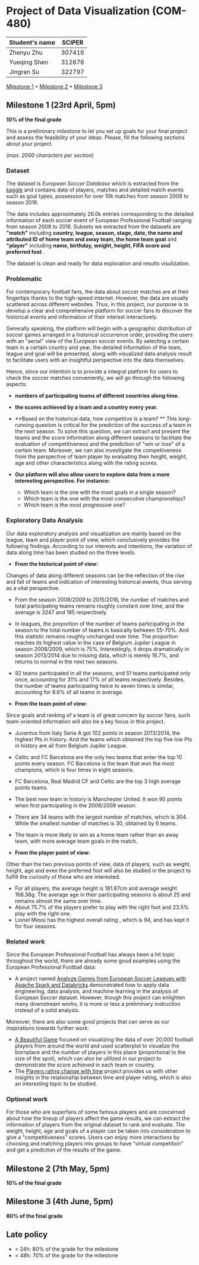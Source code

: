 # Project of Data Visualization (COM-480)

| Student's name | SCIPER |
| -------------- | ------ |
| Zhenyu Zhu| 307416 |
| Yueqing Shen| 312676 |
| Jingran Su| 322797 |

[Milestone 1](#milestone-1) • [Milestone 2](#milestone-2) • [Milestone 3](#milestone-3)

## Milestone 1 (23rd April, 5pm)

**10% of the final grade**

This is a preliminary milestone to let you set up goals for your final project and assess the feasibility of your ideas.
Please, fill the following sections about your project.

*(max. 2000 characters per section)*

### Dataset

The dataset is *European Soccer Database* which is extracted from the [kaggle](https://www.kaggle.com/hugomathien/soccer) and contains data of players, matches and detailed match events such as goal types, possession for over 10k matches from season 2008 to season 2016. 

The data includes approximately 26.0k entries corresponding to the detailed information of each soccer event of European Professional Football ranging from season 2008 to 2016. Subsets we extracted from the datasets are **"match"** including **country, league, season, stage, date, the name and attributed ID of home team and away team, the home team goal** and **"player"** including **name, birthday, weight, height, FIFA score and preferred foot** . 

The dataset is clean and ready for data exploration and results visulization.

### Problematic

For contemporary football fans, the data about soccer matches are at their fingertips thanks to the high-speed internet. However, the data are usually scattered across different websites. Thus, in this project, our purpose is to develop a clear and comprehensive platform for soccer fans to discover the historical events and information of their interest interactively. 

Generally speaking, the platform will begin with a geographic distribution of soccer games arranged in a historical occurrence order, providing the users with an "aerial" view of the European soccer events. By selecting a certain team in a certain country and year, the detailed information of the team, league and goal will be presented, along with visualized data analysis result to facilitate users with an insightful perspective into the data themselves. 

Hence, since our intention is to provide a integral platform for users to check the soccer matches conveniently, we will go through the following aspects:

* **numbers of participating teams of different countries along time.**
* **the scores achieved by a team and a country every year.**
* **Based on the historical data, how competitve is a team? ** 
This long-running question is critical for the prediction of the success of a team in the next season. To solve this question, we can extract and present the teams and the score information along different seasons to facilitate the evaluation of competitiveness and the prediction of "win or lose" of a certain team.  Moreover, we can also investigate the competiiveness from the perspective of team player by evaluating their height, weight, age and other characteristics along with the rating scores.

* **Our platform will also allow users to explore data from a more interesting perspective. For instance:**
  * Which team is the one with the most goals in a single season?
  * Which team is the one with the most consecutive championships?
  * Which team is the most progressive one?

### Exploratory Data Analysis

Our data exploratory analysis and visualization are mainly based on the league, team and player point of view, which conclusively provides the following findings. According to our interests and intentions, the variation of data along time has been studied on the three levels.

* **From the historical point of view:**

Changes of data along different seasons can be the reflection of the rise and fall of teams and indication of interesting historical events, thus serving as a vital perspective.
  * From the season 2008/2009 to 2015/2016, the number of matches and total participating teams remains roughly constant over time, and the average is 3247 and 185 respectively.
  * In leagues, the proportion of the number of teams participating in the season to the total number of teams is basically between 55-70%. And this statistic remains roughly unchanged over time. The proportion reaches its highest value in the case of Belgium Jupiler League in season 2008/2009, which is 75%. Interestingly, it drops dramatically in season 2013/2014 due to missing data, which is merely 16.7%, and returns to normal in the next two seasons.
  * 92 teams participated in all the seasons, and 51 teams participated only once, accounting for 31% and 17% of all teams respectively. Besides, the number of teams participating twice to seven times is similar, accounting for 8.6% of all teams in average.

* **From the team point of view:**

Since goals and ranking of a team is of great concern by soccer fans, such team-oriented information will also be a key focus in this project.
  * Juventus from Italy Serie A got 102 points in season 2013/2014, the highest Pts in history. And the teams which obtained the top five low Pts in history are all from Belgium Jupiler League.
  * Celtic and FC Barcelona are the only two teams that enter the top 10 points every season. FC Barcelona is the team that won the most champions, which is four times in eight seasons. 
  * FC Barcelona, Real Madrid CF and Celtic are the top 3 high average points teams.
  * The best new team in history is Manchester United. It won 90 points when first participating in the 2008/2009 season.
  * There are 34 teams with the largest number of matches, which is 304. While the smallest number of matches is 30, obtained by 6 teams.
  * The team is more likely to win as a home team rather than an away team, with more average team goals in the match.

* **From the player point of view:**

Other than the two previous points of view, data of players, such as weight, height, age and even the preferred foot will also be studied in the project to fulfill the curiosity of those who are interested.
  * For all players, the average height is 181.87cm and average weight 168.38g. The average age in their participating seasons is about 25 and remains almost the same over time.
  * About 75.7% of the players prefer to play with the right foot and 23.5% play with the right one.
  * Lionel Messi has the highest overall rating , which is 94, and has kept it for four seasons.

### Related work

Since the European Professional Football has always been a hit topic throughout the world, there are already some good examples using the European Professional Football data:
* A project named [Analyze Games from European Soccer Leagues with Apache Spark and Databricks](https://databricks.com/blog/2018/07/09/analyze-games-from-european-soccer-leagues-with-apache-spark-and-databricks.html) demonstrated how to apply data engineering, data analysis, and machine learning in the analysis of European Soccer dataset. However, though this project can enlighten many downstream works, it is more or less a preliminary instruction instead of a solid analysis.

Moreover, there are also some good projects that can serve as our inspirations towards further work:
* [A Beautiful Game](https://dhvanil.com/football) focused on visualizing the data of over 20,000 football players from around the world and used scatterplot to visualize the bornplace and the number of players in this place (proportional to the size of the spot), which can also be utilized in our project to demonstrate the score achieved in each team or country. 
* The [Players rating change with time](https://www.kaggle.com/ahmedomareissa/players-rating-change-with-age) project provides us with other insights in the relationship between time and player rating, which is also an interesting topic to be studied.

### Optional work

For those who are superfans of some famous players and are concerned about how the lineup of players affect the game results, we can extract the information of players from the original dataset to rank and evaluate. The weight, height, age and goals of a player can be taken into consideration to give a "competitiveness" scores. Users can enjoy more interactions by choosing and matching players into groups to have "virtual competition" and get a prediction of the results of the game.


## Milestone 2 (7th May, 5pm)

**10% of the final grade**


## Milestone 3 (4th June, 5pm)

**80% of the final grade**


## Late policy

- < 24h: 80% of the grade for the milestone
- < 48h: 70% of the grade for the milestone

